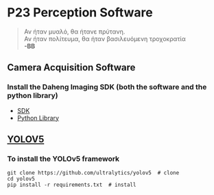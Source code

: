 # P23 Perception Software

> Αν ήταν μυαλό, θα ήτανε πρύτανη. <br>
> Αν ήταν πολίτευμα, θα ήταν βασιλευόμενη τροχοκρατία <br>
**-ΒΒ**


## Camera Acquisition Software

### Install the Daheng Imaging SDK (both the software and the python library)

- [SDK](https://en.daheng-imaging.com/list-59-1.html)
- [Python Library](https://en.daheng-imaging.com/list-59-1.html)

## [YOLOV5](https://github.com/ultralytics/yolov5)

### To install the YOLOv5 framework
```
git clone https://github.com/ultralytics/yolov5  # clone
cd yolov5
pip install -r requirements.txt  # install
```



